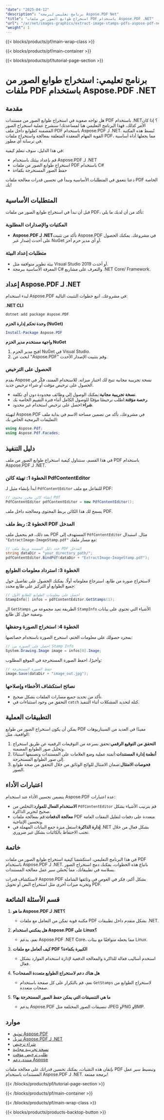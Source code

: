 ```yaml
---
"date": "2025-04-12"
"description": "برنامج تعليمي لبرمجة Aspose.PDF Net"
"title": "استخراج طوابع الصور من ملفات PDF باستخدام Aspose.PDF .NET"
"url": "/ar/net/images-graphics/extract-image-stamps-pdfs-aspose-pdf-net/"
"weight": 1
---
```


{{< blocks/products/pf/main-wrap-class >}}

{{< blocks/products/pf/main-container >}}

{{< blocks/products/pf/tutorial-page-section >}}


# برنامج تعليمي: استخراج طوابع الصور من ملفات PDF باستخدام Aspose.PDF .NET

## مقدمة

هل تواجه صعوبة في استخراج طوابع الصور من مستندات PDF باستخدام .NET؟ إذا كان الأمر كذلك، فهذا البرنامج التعليمي هنا لمساعدتك! سنشرح عملية استخراج الصور المضمنة كطوابع داخل ملف PDF باستخدام Aspose.PDF لـ .NET. تُبسط هذه المكتبة القوية المهام المعقدة المتعلقة بمعالجة واستخراج ملفات PDF، مما يجعلها أداة أساسية في ترسانة أي مطور.

في هذا الدليل، سوف تتعلم كيفية:

- قم بإعداد بيئتك باستخدام Aspose.PDF لـ .NET
- استخراج طوابع الصور من ملفات PDF باستخدام C#
- حفظ الصور المستخرجة بكفاءة

دعنا نتعمق في المتطلبات الأساسية ونبدأ في تحسين قدرات معالجة ملفات PDF الخاصة بك!

## المتطلبات الأساسية

قبل أن نبدأ في استخراج طوابع الصور من ملفات PDF، تأكد من أن لديك ما يلي:

### المكتبات والإصدارات المطلوبة

- **Aspose.PDF لـ .NET**تأكد من تثبيت Aspose.PDF في مشروعك. يمكنك الحصول على أحدث إصدار عبر NuGet أو أي مدير حزم آخر.

### متطلبات إعداد البيئة

- بيئة تطوير متوافقة مثل Visual Studio 2019 أو أحدث.
- المعرفة الأساسية ببرمجة C# والتعرف على مشاريع .NET Core/ Framework.

## إعداد Aspose.PDF لـ .NET

لبدء استخدام Aspose.PDF في مشروعك، اتبع خطوات التثبيت التالية:

**.NET CLI**
```bash
dotnet add package Aspose.PDF
```

**وحدة تحكم إدارة الحزم (NuGet)**
```powershell
Install-Package Aspose.PDF
```

**واجهة مستخدم مدير الحزم NuGet**

1. افتح مدير الحزم NuGet في Visual Studio.
2. ابحث عن "Aspose.PDF" وقم بتثبيت الإصدار الأحدث.

### الحصول على الترخيص

يقدم Aspose نسخة تجريبية مجانية تتيح لك اختبار ميزاته. للاستخدام الممتد، فكّر في الحصول على ترخيص مؤقت أو شراء ترخيص جديد.

- **نسخة تجريبية مجانية**:يمكنك الوصول إلى وظائف محدودة دون أي تكلفة.
- **رخصة مؤقتة**:اطلب ترخيصًا مؤقتًا للوصول الكامل أثناء فترة التقييم الخاصة بك.
- **شراء**:احصل على ترخيص استخدام غير محدود.

لتهيئة Aspose.PDF في مشروعك، تأكد من تضمين مساحة الاسم في بداية ملف التعليمات البرمجية الخاص بك:

```csharp
using Aspose.Pdf;
using Aspose.Pdf.Facades;
```

## دليل التنفيذ

في هذا القسم، سنتناول كيفية استخراج طوابع الصور من ملف PDF باستخدام Aspose.PDF لـ .NET.

### الخطوة 1: تهيئة كائن PdfContentEditor

ابدأ بإنشاء مثيل لـ `PdfContentEditor` للتفاعل مع ملف PDF:

```csharp
// إنشاء كائن محرر محتوى Pdf
PdfContentEditor pdfContentEditor = new PdfContentEditor();
```

يسمح لك هذا الكائن بربط المحتوى ومعالجته داخل ملف PDF.

### الخطوة 2: ربط ملف PDF المدخل

بعد ذلك، قم بتحميل ملف PDF المستهدف إلى `PdfContentEditor` مثال. استبدال `"ExtractImage-ImageStamp.pdf"` مع مسار ملفك:

```csharp
// حدد دليل المستند وربط ملف PDF المدخل
string dataDir = "your_directory_path/";
pdfContentEditor.BindPdf(dataDir + "ExtractImage-ImageStamp.pdf");
```

### الخطوة 3: استرداد معلومات الطوابع

لاستخراج صورة من طابع، استرجاع معلوماته أولًا. يمكنك الحصول على تفاصيل حول جميع الطوابع أو التركيز على طابع محدد:

```csharp
// احصل على معلومات الطوابع للطابع الأول
StampInfo[] infos = pdfContentEditor.GetStamps(1);
```

ال `GetStamps` الطريقة تعيد مجموعة من `StampInfo` الأشياء التي تحتوي على بيانات وصفية حول كل طابع.

### الخطوة 4: استخراج الصورة وحفظها

بمجرد حصولك على معلومات الختم، استخرج الصورة باستخدام خصائصها:

```csharp
// احصل على الصورة من Stamp Info            
System.Drawing.Image image = infos[0].Image;
```

وأخيرًا، احفظ الصورة المستخرجة في الموقع المطلوب:

```csharp
// حفظ الصورة المستخرجة
image.Save(dataDir + "image_out.jpg");
```

### نصائح استكشاف الأخطاء وإصلاحها

- تأكد من تحديد جميع مسارات الملفات بشكل صحيح.
- التحقق من وجود استثناءات في `catch` كتلة لتحديد المشكلات أثناء التنفيذ.

## التطبيقات العملية

يمكن أن يكون استخراج الصور من طوابع PDF مفيدًا في العديد من السيناريوهات الواقعية، مثل:

1. **التحقق من التوقيع الرقمي**:تحقق بسرعة من التوقيعات الرقمية عن طريق استخراج وتحليل صور الطوابع المضمنة.
2. **أنظمة إدارة المستندات**:أتمتة عملية وضع العلامات على المستندات وتصنيفها استنادًا إلى صور الطوابع المستخرجة.
3. **فحوصات الامتثال**:ضمان الامتثال للوائح الوثائق من خلال التحقق من صحة طوابع الصور.

## اعتبارات الأداء

يتضمن تحسين الأداء عند استخدام Aspose.PDF عدة اعتبارات:

- **الاستخدام الفعال للموارد**:التخلص من `PdfContentEditor` قم بترتيب الأشياء بشكل صحيح لتحرير الذاكرة.
- **معالجة الدفعات**:قم بمعالجة ملفات PDF متعددة على دفعات لتقليل النفقات العامة وتحسين الإنتاجية.
- **إدارة الذاكرة**:استغل ميزة جمع البيانات المهملة في .NET بشكل فعال من خلال تجنب الاحتفاظ بالكائنات بشكل غير ضروري.

## خاتمة

في هذا البرنامج التعليمي، استكشفنا كيفية استخراج طوابع الصور من ملفات PDF باستخدام Aspose.PDF لـ .NET. باتباع هذه الخطوات، يمكنك دمج استخراج الصور بسلاسة في تطبيقاتك، مما يُحسّن سير عمل معالجة المستندات.

لاستكشاف قدرات Aspose.PDF بشكل أكبر، فكر في الغوص في وثائقها الشاملة وتجربة ميزات أخرى مثل استخراج النص أو تحويل PDF.

## قسم الأسئلة الشائعة

1. **ما هو Aspose.PDF لـ .NET؟**
   - مكتبة قوية تمكن من التعامل مع ملفات PDF بشكل متقدم داخل تطبيقات .NET.

2. **هل يمكنني استخدام Aspose.PDF على Linux؟**
   - نعم، يدعم Aspose.PDF .NET Core، مما يجعله متوافقًا مع بيئات Linux.

3. **كيف أتعامل مع ملفات PDF الكبيرة بكفاءة؟**
   - استخدم أساليب فعالة للذاكرة والمعالجة الدفعية لإدارة استخدام الموارد بشكل فعال.

4. **هل هناك دعم لاستخراج الطوابع متعددة الصفحات؟**
   - نعم، قم بالتكرار على كل صفحة باستخدام `GetStamps` لاستخراج الطوابع من صفحات متعددة.

5. **ما هي التنسيقات التي يمكن حفظ الصور المستخرجة بها؟**
   - يدعم Aspose.PDF تنسيقات الصور المختلفة مثل JPEG وPNG وBMP.

## موارد

- [توثيق Aspose.PDF](https://reference.aspose.com/pdf/net/)
- [تنزيل Aspose.PDF لـ .NET](https://releases.aspose.com/pdf/net/)
- [شراء ترخيص](https://purchase.aspose.com/buy)
- [نسخة تجريبية مجانية](https://releases.aspose.com/pdf/net/)
- [طلب ترخيص مؤقت](https://purchase.aspose.com/temporary-license/)
- [منتدى دعم Aspose](https://forum.aspose.com/c/pdf/10)

بإتقان هذه التقنيات، يمكنك تحسين قدراتك على معالجة ملفات PDF وتبسيط سير عمل المستندات باستخدام Aspose.PDF لـ .NET. برمجة ممتعة!

{{< /blocks/products/pf/tutorial-page-section >}}

{{< /blocks/products/pf/main-container >}}

{{< /blocks/products/pf/main-wrap-class >}}

{{< blocks/products/products-backtop-button >}}